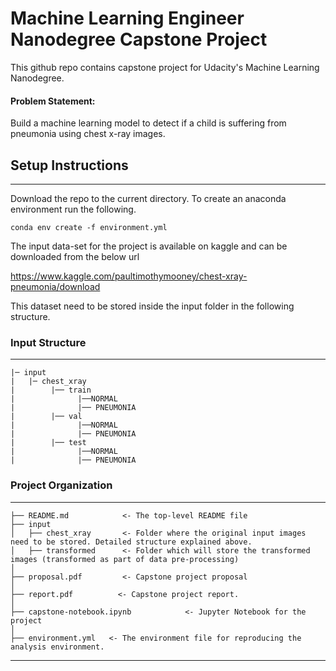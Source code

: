 Machine Learning Engineer Nanodegree Capstone Project
==============================

This github repo contains capstone project for Udacity's Machine Learning Nanodegree. 

#### Problem Statement:
Build a machine learning model to detect if a child is suffering from pneumonia using chest x-ray images.

## Setup Instructions
-------------
 Download the repo to the current directory. To create an anaconda environment run the following. 
 
```
conda env create -f environment.yml
```

The input data-set for the project is available on kaggle and can be downloaded from the below url

https://www.kaggle.com/paultimothymooney/chest-xray-pneumonia/download 

This dataset need to be stored inside the input folder in the following structure.

### Input Structure
------------ 
    |─ input
    |   |─ chest_xray
    |        |── train
    |              |──NORMAL
    |              |── PNEUMONIA
    |        |── val
    |              |──NORMAL
    |              |── PNEUMONIA
    |        |── test
    |              |──NORMAL
    |              |── PNEUMONIA
  
 


### Project Organization
------------

   
    ├── README.md            <- The top-level README file
    ├── input
    │   ├── chest_xray       <- Folder where the original input images need to be stored. Detailed structure explained above.
    │   ├── transformed      <- Folder which will store the transformed images (transformed as part of data pre-processing)
    │
    ├── proposal.pdf         <- Capstone project proposal
    │
    ├── report.pdf          <- Capstone project report.
	│
    ├── capstone-notebook.ipynb            <- Jupyter Notebook for the project
    │
    ├── environment.yml   <- The environment file for reproducing the analysis environment.
    
--------

